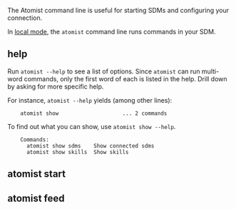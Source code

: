The Atomist command line is useful for starting SDMs and configuring your connection.

In [local mode][local], the `atomist` command line runs commands in your SDM.

## help

Run `atomist --help` to see a list of options. Since `atomist` can run multi-word commands,
only the first word of each is listed in the help. Drill down by asking for more specific help.

For instance, `atomist --help` yields (among other lines):

        atomist show                    ... 2 commands

To find out what you can show, use `atomist show --help`.

        Commands:
          atomist show sdms    Show connected sdms
          atomist show skills  Show skills

## atomist start

## atomist feed

## 

[local]: local.md (Atomist SDM Local Mode)